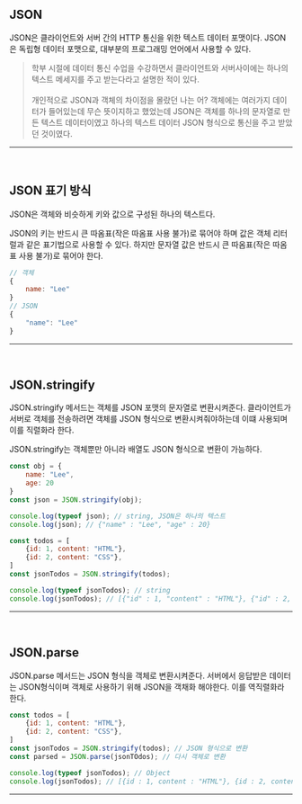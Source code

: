 ## JSON
JSON은 클라이언트와 서버 간의 HTTP 통신을 위한 텍스트 데이터 포맷이다. JSON은 독립형 데이터 포맷으로, 대부분의 프로그래밍 언어에서 사용할 수 있다.

> 학부 시절에 데이터 통신 수업을 수강하면서 클라이언트와 서버사이에는 하나의 텍스트 메세지를 주고 받는다라고 설명한 적이 있다.<br><br>
개인적으로 JSON과 객체의 차이점을 몰랐던 나는 어? 객체에는 여러가지 데이터가 들어있는데 무슨 뜻이지하고 했었는데 JSON은 객체를 하나의 문자열로 만든 텍스트 데이터이였고 하나의 텍스트 데이터 JSON 형식으로 통신을 주고 받았던 것이였다. 
<hr><br>

## JSON 표기 방식

JSON은 객체와 비슷하게 키와 값으로 구성된 하나의 텍스트다.

JSON의 키는 반드시 큰 따옴표(작은 따옴표 사용 불가)로 묶어야 하며 값은 객체 리터럴과 같은 표기법으로 사용할 수 있다. 하지만 문자열 값은 반드시 큰 따옴표(작은 따옴표 사용 불가)로 묶어야 한다.

```javascript
// 객체
{
    name: "Lee"
}
// JSON
{
    "name": "Lee"
}
```

<hr><br>

## JSON.stringify

JSON.stringify 메서드는 객체를 JSON 포맷의 문자열로 변환시켜준다. 클라이언트가 서버로 객체를 전송하려면 객체를 JSON 형식으로 변환시켜줘야하는데 이떄 사용되며 이를 직렬화라 한다.

JSON.stringify는 객체뿐만 아니라 배열도 JSON 형식으로 변환이 가능하다.

```javascript
const obj = {
    name: "Lee",
    age: 20
}
const json = JSON.stringify(obj);

console.log(typeof json); // string, JSON은 하나의 텍스트
console.log(json); // {"name" : "Lee", "age" : 20}

const todos = [
    {id: 1, content: "HTML"},
    {id: 2, content: "CSS"},
]
const jsonTodos = JSON.stringify(todos);

console.log(typeof jsonTodos); // string
console.log(jsonTodos); // [{"id" : 1, "content" : "HTML"}, {"id" : 2, "content" : "CSS"}]
```

<hr><br>

## JSON.parse

JSON.parse 메서드는 JSON 형식을 객체로 변환시켜준다. 서버에서 응답받은 데이터는 JSON형식이며 객체로 사용하기 위해 JSON을 객채화 해야한다. 이를 역직렬화라 한다.

```javascript
const todos = [
    {id: 1, content: "HTML"},
    {id: 2, content: "CSS"},
]
const jsonTodos = JSON.stringify(todos); // JSON 형식으로 변환
const parsed = JSON.parse(jsonTOdos); // 다시 객체로 변환

console.log(typeof jsonTodos); // Object
console.log(jsonTodos); // [{id : 1, content : "HTML"}, {id : 2, content : "CSS"}]
```
<hr><br>

